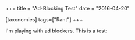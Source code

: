 +++
title = "Ad-Blocking Test"
date = "2016-04-20"

[taxonomies]
tags=["Rant"]
+++

I'm playing with ad blockers. This is a test:
